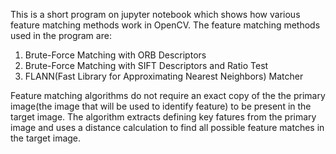 This is a short program on jupyter notebook which shows how various feature matching methods work in OpenCV. The feature matching methods used in the program are:

1. Brute-Force Matching with ORB Descriptors
2. Brute-Force Matching with SIFT Descriptors and Ratio Test
3. FLANN(Fast Library for Approximating Nearest Neighbors) Matcher

Feature matching algorithms do not require an exact copy of the the primary image(the image that will be used to identify feature) to be present in the target image. The algorithm extracts defining key fatures from the primary image and uses a distance calculation to find all possible feature matches in the target image.
